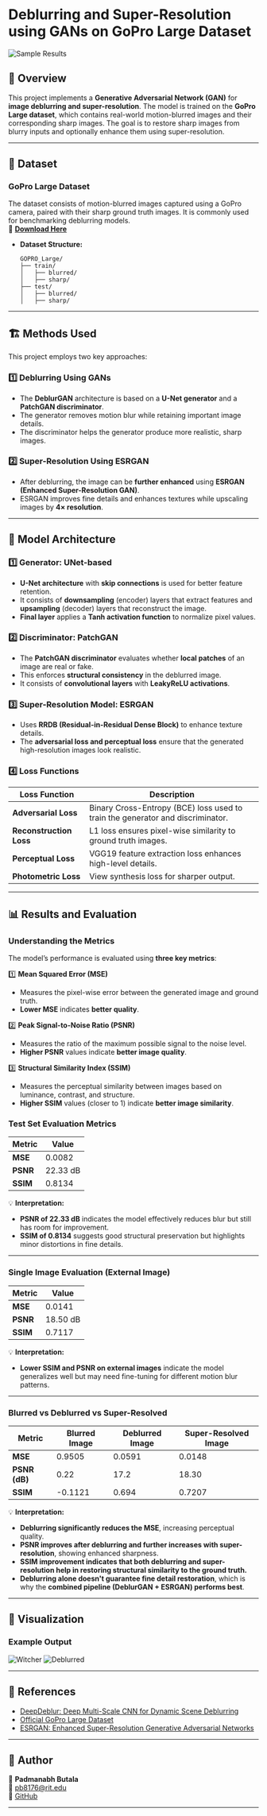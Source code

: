 

# **Deblurring and Super-Resolution using GANs on GoPro Large Dataset**
![Sample Results](image.png)

## 📌 **Overview**
This project implements a **Generative Adversarial Network (GAN)** for **image deblurring and super-resolution**. The model is trained on the **GoPro Large dataset**, which contains real-world motion-blurred images and their corresponding sharp images. The goal is to restore sharp images from blurry inputs and optionally enhance them using super-resolution.

---

## 📁 **Dataset**
### **GoPro Large Dataset**
The dataset consists of motion-blurred images captured using a GoPro camera, paired with their sharp ground truth images. It is commonly used for benchmarking deblurring models.  
🔗 **[Download Here](https://github.com/SeungjunNah/DeepDeblur_release)**  

- **Dataset Structure:**
  ```
  GOPRO_Large/
  ├── train/
  │   ├── blurred/
  │   ├── sharp/
  ├── test/
  │   ├── blurred/
  │   ├── sharp/
  ```

---

## 🏗 **Methods Used**
This project employs two key approaches:  

### **1️⃣ Deblurring Using GANs**
- The **DeblurGAN** architecture is based on a **U-Net generator** and a **PatchGAN discriminator**.
- The generator removes motion blur while retaining important image details.
- The discriminator helps the generator produce more realistic, sharp images.

### **2️⃣ Super-Resolution Using ESRGAN**
- After deblurring, the image can be **further enhanced** using **ESRGAN (Enhanced Super-Resolution GAN)**.
- ESRGAN improves fine details and enhances textures while upscaling images by **4× resolution**.

---

## 🎯 **Model Architecture**
### **1️⃣ Generator: UNet-based**
- **U-Net architecture** with **skip connections** is used for better feature retention.
- It consists of **downsampling** (encoder) layers that extract features and **upsampling** (decoder) layers that reconstruct the image.
- **Final layer** applies a **Tanh activation function** to normalize pixel values.

### **2️⃣ Discriminator: PatchGAN**
- The **PatchGAN discriminator** evaluates whether **local patches** of an image are real or fake.
- This enforces **structural consistency** in the deblurred image.
- It consists of **convolutional layers** with **LeakyReLU activations**.

### **3️⃣ Super-Resolution Model: ESRGAN**
- Uses **RRDB (Residual-in-Residual Dense Block)** to enhance texture details.
- The **adversarial loss and perceptual loss** ensure that the generated high-resolution images look realistic.

### **4️⃣ Loss Functions**
| Loss Function | Description |
|--------------|------------|
| **Adversarial Loss** | Binary Cross-Entropy (BCE) loss used to train the generator and discriminator. |
| **Reconstruction Loss** | L1 loss ensures pixel-wise similarity to ground truth images. |
| **Perceptual Loss** | VGG19 feature extraction loss enhances high-level details. |
| **Photometric Loss** | View synthesis loss for sharper output. |

---

## 📊 **Results and Evaluation**
### **Understanding the Metrics**
The model’s performance is evaluated using **three key metrics**:

1️⃣ **Mean Squared Error (MSE)**  
   - Measures the pixel-wise error between the generated image and ground truth.  
   - **Lower MSE** indicates **better quality**.

2️⃣ **Peak Signal-to-Noise Ratio (PSNR)**  
   - Measures the ratio of the maximum possible signal to the noise level.  
   - **Higher PSNR** values indicate **better image quality**.

3️⃣ **Structural Similarity Index (SSIM)**  
   - Measures the perceptual similarity between images based on luminance, contrast, and structure.  
   - **Higher SSIM** values (closer to 1) indicate **better image similarity**.

### **Test Set Evaluation Metrics**
| Metric | Value |
|--------|-------|
| **MSE** | 0.0082 |
| **PSNR** | 22.33 dB |
| **SSIM** | 0.8134 |

💡 **Interpretation:**  
- **PSNR of 22.33 dB** indicates the model effectively reduces blur but still has room for improvement.
- **SSIM of 0.8134** suggests good structural preservation but highlights minor distortions in fine details.

---

### **Single Image Evaluation (External Image)**
| Metric | Value |
|--------|-------|
| **MSE** | 0.0141 |
| **PSNR** | 18.50 dB |
| **SSIM** | 0.7117 |

💡 **Interpretation:**  
- **Lower SSIM and PSNR on external images** indicate the model generalizes well but may need fine-tuning for different motion blur patterns.

---

### **Blurred vs Deblurred vs Super-Resolved**
| Metric           | Blurred Image | Deblurred Image | Super-Resolved Image |
|-----------------|--------------|----------------|----------------------|
| **MSE**        | 0.9505       | 0.0591         | 0.0148               |
| **PSNR (dB)**  | 0.22         | 17.2           | 18.30                |
| **SSIM**       | -0.1121      | 0.694          | 0.7207               |

💡 **Interpretation:**  
- **Deblurring significantly reduces the MSE**, increasing perceptual quality.  
- **PSNR improves after deblurring and further increases with super-resolution**, showing enhanced sharpness.  
- **SSIM improvement indicates that both deblurring and super-resolution help in restoring structural similarity to the ground truth.**  
- **Deblurring alone doesn't guarantee fine detail restoration**, which is why the **combined pipeline (DeblurGAN + ESRGAN) performs best**.





---

## 📌 **Visualization**
### **Example Output**
![Witcher](wicther.png)
![Deblurred](deblur.png) 

---

## 📜 **References**
- [DeepDeblur: Deep Multi-Scale CNN for Dynamic Scene Deblurring](https://openaccess.thecvf.com/content_cvpr_2017/html/Nah_Deep_Multi-Scale_CNN_CVPR_2017_paper.html)  
- [Official GoPro Large Dataset](https://github.com/SeungjunNah/DeepDeblur_release)  
- [ESRGAN: Enhanced Super-Resolution Generative Adversarial Networks](https://arxiv.org/abs/1809.00219)  

---

## 🔗 **Author**
📌 **Padmanabh Butala**  
📧 pb8176@rit.edu  
🔗 [GitHub](https://github.com/yourusername)

---
